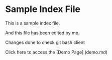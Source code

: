 # Sample Index File

This is a sample index file.

And this file has been edited by me.

Changes done to check git bash client

Click here to access the [Demo Page] (demo.md)
